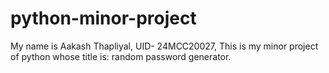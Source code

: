# python-minor-project
My name is Aakash Thapliyal, UID- 24MCC20027, This is my minor project of python whose title is: random password generator.
